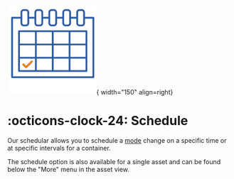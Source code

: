 ![Schedule](../images/application_schedule.png){ width="150" align=right}

# :octicons-clock-24: Schedule

Our schedular allows you to schedule a [mode](modes.md) change on a specific time or at specific intervals for a container.

The schedule option is also available for a single asset and can be found below the "More" menu in the asset view. 